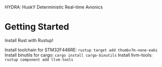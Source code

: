 HYDRA: HuskY Deterministic Real-time Avionics

# Getting Started
Install Rust with Rustup!

Install toolchain for STM32F446RE: `rustup target add thumbv7m-none-eabi`
Install binutils for cargo: `cargo install cargo-binutils`
Install llvm-tools: `rustup component add llvm-tools`
